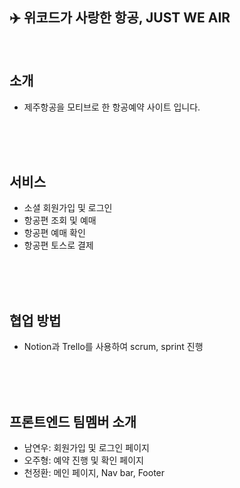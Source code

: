 ## :airplane: 위코드가 사랑한 항공, JUST WE AIR
<br />

## 소개
- 제주항공을 모티브로 한 항공예약 사이트 입니다.
<br />
<br />
<br />

## 서비스
- 소셜 회원가입 및 로그인 <br />
- 항공편 조회 및 예매<br />
- 항공편 예매 확인<br />
- 항공편 토스로 결제
<br />
<br />
<br />

## 협업 방법
- Notion과 Trello를 사용하여 scrum, sprint 진행 <br />
<br />
<br />
<br />

## 프론트엔드 팀멤버 소개
- 남연우: 회원가입 및 로그인 페이지<br />
- 오주형: 예약 진행 및 확인 페이지<br />
- 천정환: 메인 페이지, Nav bar, Footer
